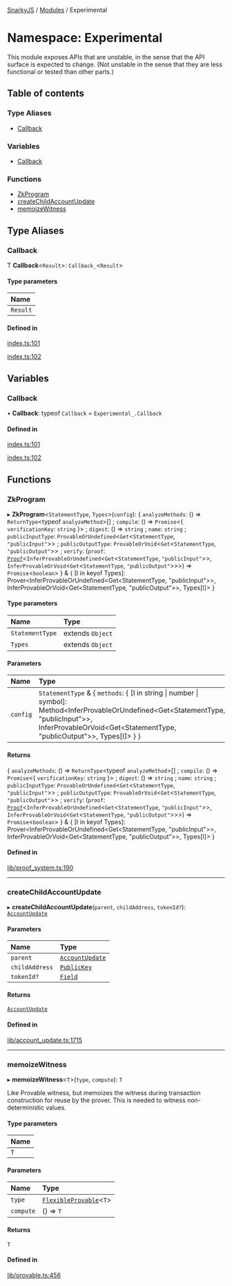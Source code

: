 [SnarkyJS](../README.md) / [Modules](../modules.md) / Experimental

# Namespace: Experimental

This module exposes APIs that are unstable, in the sense that the API surface is expected to change.
(Not unstable in the sense that they are less functional or tested than other parts.)

## Table of contents

### Type Aliases

- [Callback](Experimental.md#callback)

### Variables

- [Callback](Experimental.md#callback-1)

### Functions

- [ZkProgram](Experimental.md#zkprogram)
- [createChildAccountUpdate](Experimental.md#createchildaccountupdate)
- [memoizeWitness](Experimental.md#memoizewitness)

## Type Aliases

### Callback

Ƭ **Callback**<`Result`\>: `Callback_`<`Result`\>

#### Type parameters

| Name |
| :------ |
| `Result` |

#### Defined in

[index.ts:101](https://github.com/o1-labs/snarkyjs/blob/79a90a2/src/index.ts#L101)

[index.ts:102](https://github.com/o1-labs/snarkyjs/blob/79a90a2/src/index.ts#L102)

## Variables

### Callback

• **Callback**: typeof `Callback` = `Experimental_.Callback`

#### Defined in

[index.ts:101](https://github.com/o1-labs/snarkyjs/blob/79a90a2/src/index.ts#L101)

[index.ts:102](https://github.com/o1-labs/snarkyjs/blob/79a90a2/src/index.ts#L102)

## Functions

### ZkProgram

▸ **ZkProgram**<`StatementType`, `Types`\>(`config`): { `analyzeMethods`: () => `ReturnType`<typeof `analyzeMethod`\>[] ; `compile`: () => `Promise`<{ `verificationKey`: `string`  }\> ; `digest`: () => `string` ; `name`: `string` ; `publicInputType`: `ProvableOrUndefined`<`Get`<`StatementType`, ``"publicInput"``\>\> ; `publicOutputType`: `ProvableOrVoid`<`Get`<`StatementType`, ``"publicOutput"``\>\> ; `verify`: (`proof`: [`Proof`](../classes/Proof.md)<`InferProvableOrUndefined`<`Get`<`StatementType`, ``"publicInput"``\>\>, `InferProvableOrVoid`<`Get`<`StatementType`, ``"publicOutput"``\>\>\>) => `Promise`<`boolean`\>  } & { [I in keyof Types]: Prover<InferProvableOrUndefined<Get<StatementType, "publicInput"\>\>, InferProvableOrVoid<Get<StatementType, "publicOutput"\>\>, Types[I]\> }

#### Type parameters

| Name | Type |
| :------ | :------ |
| `StatementType` | extends `Object` |
| `Types` | extends `Object` |

#### Parameters

| Name | Type |
| :------ | :------ |
| `config` | `StatementType` & { `methods`: { [I in string \| number \| symbol]: Method<InferProvableOrUndefined<Get<StatementType, "publicInput"\>\>, InferProvableOrVoid<Get<StatementType, "publicOutput"\>\>, Types[I]\> }  } |

#### Returns

{ `analyzeMethods`: () => `ReturnType`<typeof `analyzeMethod`\>[] ; `compile`: () => `Promise`<{ `verificationKey`: `string`  }\> ; `digest`: () => `string` ; `name`: `string` ; `publicInputType`: `ProvableOrUndefined`<`Get`<`StatementType`, ``"publicInput"``\>\> ; `publicOutputType`: `ProvableOrVoid`<`Get`<`StatementType`, ``"publicOutput"``\>\> ; `verify`: (`proof`: [`Proof`](../classes/Proof.md)<`InferProvableOrUndefined`<`Get`<`StatementType`, ``"publicInput"``\>\>, `InferProvableOrVoid`<`Get`<`StatementType`, ``"publicOutput"``\>\>\>) => `Promise`<`boolean`\>  } & { [I in keyof Types]: Prover<InferProvableOrUndefined<Get<StatementType, "publicInput"\>\>, InferProvableOrVoid<Get<StatementType, "publicOutput"\>\>, Types[I]\> }

#### Defined in

[lib/proof_system.ts:190](https://github.com/o1-labs/snarkyjs/blob/79a90a2/src/lib/proof_system.ts#L190)

___

### createChildAccountUpdate

▸ **createChildAccountUpdate**(`parent`, `childAddress`, `tokenId?`): [`AccountUpdate`](../classes/AccountUpdate.md)

#### Parameters

| Name | Type |
| :------ | :------ |
| `parent` | [`AccountUpdate`](../classes/AccountUpdate.md) |
| `childAddress` | [`PublicKey`](../classes/Types.PublicKey.md) |
| `tokenId?` | [`Field`](../classes/Field.md) |

#### Returns

[`AccountUpdate`](../classes/AccountUpdate.md)

#### Defined in

[lib/account_update.ts:1715](https://github.com/o1-labs/snarkyjs/blob/79a90a2/src/lib/account_update.ts#L1715)

___

### memoizeWitness

▸ **memoizeWitness**<`T`\>(`type`, `compute`): `T`

Like Provable.witness, but memoizes the witness during transaction construction
for reuse by the prover. This is needed to witness non-deterministic values.

#### Type parameters

| Name |
| :------ |
| `T` |

#### Parameters

| Name | Type |
| :------ | :------ |
| `type` | [`FlexibleProvable`](../modules.md#flexibleprovable)<`T`\> |
| `compute` | () => `T` |

#### Returns

`T`

#### Defined in

[lib/provable.ts:456](https://github.com/o1-labs/snarkyjs/blob/79a90a2/src/lib/provable.ts#L456)
